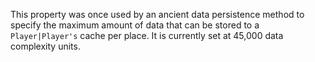 This property was once used by an ancient data persistence method to specify the maximum amount of data that can be stored to a `Player|Player's` cache per place. It is currently set at 45,000 data complexity units.